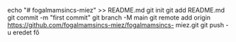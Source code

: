 echo "# fogalmamsincs-miez" >> README.md 
git init 
git add README.md 
git commit -m "first commit" 
git branch -M main 
git remote add origin https://github.com/fogalmamsincs-miez/fogalmamsincs- miez.git
 git push -u eredet fő
